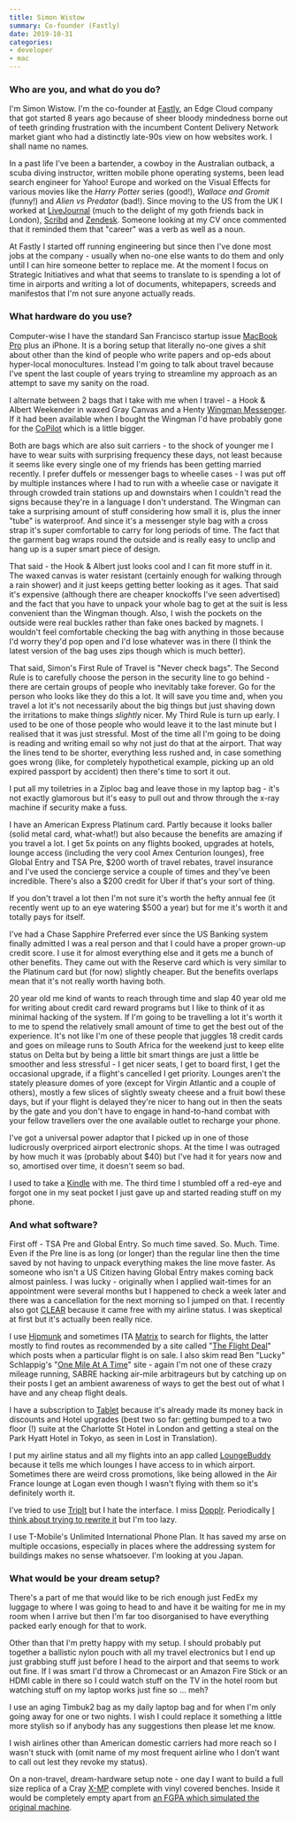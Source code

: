 ```yaml
---
title: Simon Wistow
summary: Co-founder (Fastly)
date: 2019-10-31
categories:
- developer
- mac
---
```


### Who are you, and what do you do?

I'm Simon Wistow. I'm the co-founder at [Fastly][], an Edge Cloud company that got started 8 years ago because of sheer bloody mindedness borne out of teeth grinding frustration with the incumbent Content Delivery Network market giant who had a distinctly late-90s view on how websites work. I shall name no names.

In a past life I've been a bartender, a cowboy in the Australian outback, a scuba diving instructor, written mobile phone operating systems, been lead search engineer for Yahoo! Europe and worked on the Visual Effects for various movies like the _Harry Potter_ series (good!), _Wallace and Gromit_ (funny!) and _Alien vs Predator_ (bad!). Since moving to the US from the UK I worked at [LiveJournal][] (much to the delight of my goth friends back in London), [Scribd][] and [Zendesk][]. Someone looking at my CV once commented that it reminded them that "career" was a verb as well as a noun.

At Fastly I started off running engineering but since then I've done most jobs at the company - usually when no-one else wants to do them and only until I can hire someone better to replace me. At the moment I focus on Strategic Initiatives and what that seems to translate to is spending a lot of time in airports and writing a lot of documents, whitepapers, screeds and manifestos that I'm not sure anyone actually reads. 

### What hardware do you use?

Computer-wise I have the standard San Francisco startup issue [MacBook Pro][macbook-pro] plus an iPhone. It is a boring setup that literally no-one gives a shit about other than the kind of people who write papers and op-eds about hyper-local monocultures. Instead I'm going to talk about travel because I've spent the last couple of years trying to streamline my approach as an attempt to save my sanity on the road.

I alternate between 2 bags that I take with me when I travel - a Hook & Albert Weekender in waxed Gray Canvas and a Henty [Wingman Messenger][wingman-messenger]. If it had been available when I bought the Wingman I'd have probably gone for the [CoPilot][copilot-messenger] which is a little bigger. 

Both are bags which are also suit carriers - to the shock of younger me I have to wear suits with surprising frequency these days, not least because it seems like every single one of my friends has been getting married recently. I prefer duffels or messenger bags to wheelie cases - I was put off by multiple instances where I had to run with a wheelie case or navigate it through crowded train stations up and downstairs when I couldn't read the signs because they're in a language I don't understand. The Wingman can take a surprising amount of stuff considering how small it is, plus the inner "tube" is waterproof. And since it's a messenger style bag with a cross strap it's super comfortable to carry for long periods of time. The fact that the garment bag wraps round the outside and is really easy to unclip and hang up is a super smart piece of design.

That said - the Hook & Albert just looks cool and I can fit more stuff in it. The waxed canvas is water resistant (certainly enough for walking through a rain shower) and it just keeps getting better looking as it ages. That said it's expensive (although there are cheaper knockoffs I've seen advertised) and the fact that you have to unpack your whole bag to get at the suit is less convenient than the Wingman though. Also, I wish the pockets on the outside were real buckles rather than fake ones backed by magnets. I wouldn't feel comfortable checking the bag with anything in those because I'd worry they'd pop open and I'd lose whatever was in there (I think the latest version of the bag uses zips though which is much better).

That said, Simon's First Rule of Travel is "Never check bags". The Second Rule is to carefully choose the person in the security line to go behind - there are certain groups of people who inevitably take forever. Go for the person who looks like they do this a lot. It will save you time and, when you travel a lot it's not necessarily about the big things but just shaving down the irritations to make things _slightly_ nicer. My Third Rule is turn up early. I used to be one of those people who would leave it to the last minute but I realised that it was just stressful. Most of the time all I'm going to be doing is reading and writing email so why not just do that at the airport. That way the lines tend to be shorter, everything less rushed and, in case something goes wrong (like, for completely hypothetical example, picking up an old expired passport by accident) then there's time to sort it out. 

I put all my toiletries in a Ziploc bag and leave those in my laptop bag - it's not exactly glamorous but it's easy to pull out and throw through the x-ray machine if security make a fuss.

I have an American Express Platinum card. Partly because it looks baller (solid metal card, what-what!) but also because the benefits are amazing if you travel a lot. I get 5x points on any flights booked, upgrades at hotels, lounge access (including the very cool Amex Centurion lounges), free Global Entry and TSA Pre, $200 worth of travel rebates, travel insurance and I've used the concierge service a couple of times and they've been incredible. There's also a $200 credit for Uber if that's your sort of thing. 

If you don't travel a lot then I'm not sure it's worth the hefty annual fee (it recently went up to an eye watering $500 a year) but for me it's worth it and totally pays for itself. 

I've had a Chase Sapphire Preferred ever since the US Banking system finally admitted I was a real person and that I could have a proper grown-up credit score. I use it for almost everything else and it gets me a bunch of other benefits. They came out with the Reserve card which is very similar to the Platinum card but (for now) slightly cheaper. But the benefits overlaps mean that it's not really worth having both.

20 year old me kind of wants to reach through time and slap 40 year old me for writing about credit card reward programs but I like to think of it as minimal hacking of the system. If I'm going to be travelling a lot it's worth it to me to spend the relatively small amount of time to get the best out of the experience. It's not like I'm one of these people that juggles 18 credit cards and goes on mileage runs to South Africa for the weekend just to keep elite status on Delta but by being a little bit smart things are just a little be smoother and less stressful - I get nicer seats, I get to board first, I get the occasional upgrade, if a flight's cancelled I get priority. Lounges aren't the stately pleasure domes of yore (except for Virgin Atlantic and a couple of others), mostly a few slices of slightly sweaty cheese and a fruit bowl these days, but if your flight is delayed they're nicer to hang out in then the seats by the gate and you don't have to engage in hand-to-hand combat with your fellow travellers over the one available outlet to recharge your phone.

I've got a universal power adaptor that I picked up in one of those ludicrously overpriced airport electronic shops. At the time I was outraged by how much it was (probably about $40) but I've had it for years now and so, amortised over time, it doesn't seem so bad.

I used to take a [Kindle][] with me. The third time I stumbled off a red-eye and forgot one in my seat pocket I just gave up and started reading stuff on my phone.

### And what software?

First off - TSA Pre and Global Entry. So much time saved. So. Much. Time. Even if the Pre line is as long (or longer) than the regular line then the time saved by not having to unpack everything makes the line move faster. As someone who isn't a US Citizen having Global Entry makes coming back almost painless. I was lucky - originally when I applied wait-times for an appointment were several months but I happened to check a week later and there was a cancellation for the next morning so I jumped on that. I recently also got [CLEAR][] because it came free with my airline status. I was skeptical at first but it's actually been really nice.

I use [Hipmunk][] and sometimes ITA [Matrix][matrix.2] to search for flights, the latter mostly to find routes as recommended by a site called "[The Flight Deal](https://www.theflightdeal.com/ "A site with airline deals.")" which posts when a particular flight is on sale. I also skim read Ben "Lucky" Schlappig's "[One Mile At A Time](https://onemileatatime.com/ "An airline travel and review website.")" site - again I'm not one of these crazy mileage running, SABRE hacking air-mile arbitrageurs but by catching up on their posts I get an ambient awareness of ways to get the best out of what I have and any cheap flight deals.

I have a subscription to [Tablet](https://www.tablethotels.com/ "A hotel chain.") because it's already made its money back in discounts and Hotel upgrades (best two so far: getting bumped to a two floor (!) suite at the Charlotte St Hotel in London and getting a steal on the Park Hyatt Hotel in Tokyo, as seen in Lost in Translation).

I put my airline status and all my flights into an app called [LoungeBuddy][] because it tells me which lounges I have access to in which airport. Sometimes there are weird cross promotions, like being allowed in the Air France lounge at Logan even though I wasn't flying with them so it's definitely worth it.

I've tried to use [TripIt][] but I hate the interface. I miss [Dopplr][]. Periodically [I think about trying to rewrite it](http://www.aaronland.info/weblog/2014/04/21/mirrors/#trips "A post by Aaron Straup Cope about Dopplr.") but I'm too lazy.

I use T-Mobile's Unlimited International Phone Plan. It has saved my arse on multiple occasions, especially in places where the addressing system for buildings makes no sense whatsoever. I'm looking at you Japan.

### What would be your dream setup?

There's a part of me that would like to be rich enough just FedEx my luggage to where I was going to head to and have it be waiting for me in my room when I arrive but then I'm far too disorganised to have everything packed early enough for that to work.

Other than that I'm pretty happy with my setup. I should probably put together a ballistic nylon pouch with all my travel electronics but I end up just grabbing stuff just before I head to the airport and that seems to work out fine. If I was smart I'd throw a Chromecast or an Amazon Fire Stick or an HDMI cable in there so I could watch stuff on the TV in the hotel room but watching stuff on my laptop works just fine so … meh?

I use an aging Timbuk2 bag as my daily laptop bag and for when I'm only going away for one or two nights. I wish I could replace it something a little more stylish so if anybody has any suggestions then please let me know. 

I wish airlines other than American domestic carriers had more reach so I wasn't stuck with (omit name of my most frequent airline who I don't want to call out lest they revoke my status).

On a non-travel, dream-hardware setup note -  one day I want to build a full size replica of a Cray [X-MP][] complete with vinyl covered benches. Inside it would be completely empty apart from [an FGPA which simulated the original machine](http://www.chrisfenton.com/homebrew-cray-1a/ "A post by Chris Fenton about his simulated Cray-1A.").

[clear]: http://web.archive.org/web/20230318023909/http://realmacsoftware.com/clear/ "A to do list app for the Mac and iOS."
[copilot-messenger]: https://henty.cc/shop/travel/copilot-messenger/ "A travel bag."
[dopplr]: https://en.wikipedia.org/wiki/Dopplr "A former social network for travellers."
[fastly]: https://www.fastly.com/ "A CDN."
[hipmunk]: http://web.archive.org/web/20200531143901/http://hipmunk.com:80/ "A service for finding hotels and flights."
[kindle]: http://web.archive.org/web/20230315012831/http://www.amazon.com/Kindle-Ereader-ebook-reader/dp/B007HCCNJU/ "A digital book reader."
[livejournal]: https://www.livejournal.com/ "A journal and community site."
[loungebuddy]: http://web.archive.org/web/20230815134848/https://www.loungebuddy.com/ "A service for accessing airport lounges."
[macbook-pro]: https://www.apple.com/macbook-pro/ "A laptop."
[matrix.2]: https://matrix.itasoftware.com/ "An airfare search service."
[scribd]: https://en.wikipedia.org/wiki/Scribd "An ebook and audiobook service."
[tripit]: https://www.tripit.com/web "A travel planning web service."
[wingman-messenger]: https://henty.cc/shop/commuter/wingman-messenger/ "A suit and clothing bag."
[x-mp]: https://en.wikipedia.org/wiki/Cray_X-MP "A supercomputer."
[zendesk]: https://www.zendesk.co.jp/#georedirect "A customer service service."
